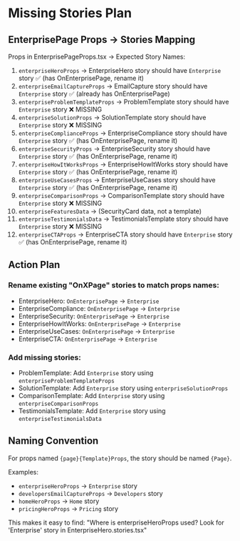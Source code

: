 # Missing Stories Plan

## EnterprisePage Props → Stories Mapping

Props in EnterprisePageProps.tsx → Expected Story Names:

1. `enterpriseHeroProps` → EnterpriseHero story should have `Enterprise` story ✅ (has OnEnterprisePage, rename it)
2. `enterpriseEmailCaptureProps` → EmailCapture story should have `Enterprise` story ✅ (already has OnEnterprisePage)
3. `enterpriseProblemTemplateProps` → ProblemTemplate story should have `Enterprise` story ❌ MISSING
4. `enterpriseSolutionProps` → SolutionTemplate story should have `Enterprise` story ❌ MISSING
5. `enterpriseComplianceProps` → EnterpriseCompliance story should have `Enterprise` story ✅ (has OnEnterprisePage, rename it)
6. `enterpriseSecurityProps` → EnterpriseSecurity story should have `Enterprise` story ✅ (has OnEnterprisePage, rename it)
7. `enterpriseHowItWorksProps` → EnterpriseHowItWorks story should have `Enterprise` story ✅ (has OnEnterprisePage, rename it)
8. `enterpriseUseCasesProps` → EnterpriseUseCases story should have `Enterprise` story ✅ (has OnEnterprisePage, rename it)
9. `enterpriseComparisonProps` → ComparisonTemplate story should have `Enterprise` story ❌ MISSING
10. `enterpriseFeaturesData` → (SecurityCard data, not a template)
11. `enterpriseTestimonialsData` → TestimonialsTemplate story should have `Enterprise` story ❌ MISSING
12. `enterpriseCTAProps` → EnterpriseCTA story should have `Enterprise` story ✅ (has OnEnterprisePage, rename it)

## Action Plan

### Rename existing "OnXPage" stories to match props names:
- EnterpriseHero: `OnEnterprisePage` → `Enterprise`
- EnterpriseCompliance: `OnEnterprisePage` → `Enterprise`
- EnterpriseSecurity: `OnEnterprisePage` → `Enterprise`
- EnterpriseHowItWorks: `OnEnterprisePage` → `Enterprise`
- EnterpriseUseCases: `OnEnterprisePage` → `Enterprise`
- EnterpriseCTA: `OnEnterprisePage` → `Enterprise`

### Add missing stories:
- ProblemTemplate: Add `Enterprise` story using `enterpriseProblemTemplateProps`
- SolutionTemplate: Add `Enterprise` story using `enterpriseSolutionProps`
- ComparisonTemplate: Add `Enterprise` story using `enterpriseComparisonProps`
- TestimonialsTemplate: Add `Enterprise` story using `enterpriseTestimonialsData`

## Naming Convention

For props named `{page}{Template}Props`, the story should be named `{Page}`.

Examples:
- `enterpriseHeroProps` → `Enterprise` story
- `developersEmailCaptureProps` → `Developers` story
- `homeHeroProps` → `Home` story
- `pricingHeroProps` → `Pricing` story

This makes it easy to find: "Where is enterpriseHeroProps used? Look for 'Enterprise' story in EnterpriseHero.stories.tsx"
